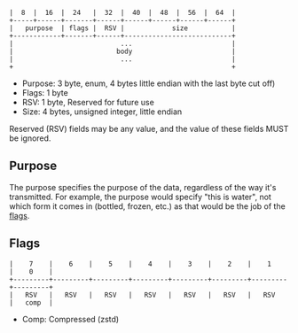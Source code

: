 
```
|  8  |  16  |  24   |  32  |  40  |  48  |  56  |  64  |
+-----+------+-------+------+------+------+------+------+
|   purpose  | flags |  RSV |            size           |
+------------+-------+------+---------------------------+
|                           ...                         |
|                          body                         |
|                           ...                         |
+                                                       +
```

- Purpose: 3 byte, enum, 4 bytes little endian with the last byte cut off)
- Flags: 1 byte
- RSV: 1 byte, Reserved for future use
- Size: 4 bytes, unsigned integer, little endian

Reserved (RSV) fields may be any value, and the value of these fields MUST be ignored.

## Purpose

The purpose specifies the purpose of the data, regardless of the way it's transmitted. For example, the purpose would specify "this is water", not which form it comes in (bottled, frozen, etc.) as that would be the job of the [flags](#flags).

## Flags

```
|    7    |    6    |    5    |    4    |    3    |    2    |    1    |    0    |
+---------+---------+---------+---------+---------+---------+---------+---------+
|   RSV   |   RSV   |   RSV   |   RSV   |   RSV   |   RSV   |   RSV   |   comp  |
```

- Comp: Compressed (zstd)
